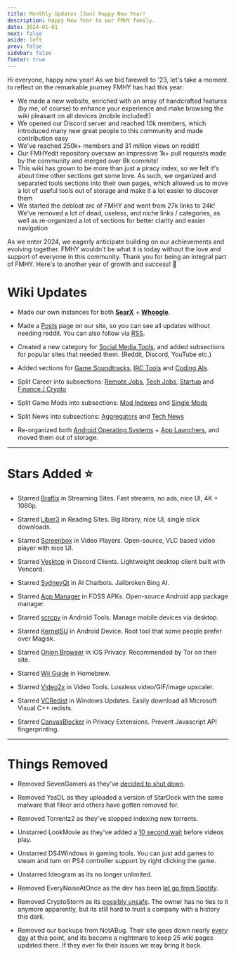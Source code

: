```yaml
---
title: Monthly Updates [Jan] Happy New Year!
description: Happy New Year to our FMHY family.
date: 2024-01-01
next: false
aside: left
prev: false
sidebar: false
footer: true
---
```


<Post authors="['nbats', 'zinklog', 'Q', 'Kai', 'taskylizard']" />

Hi everyone, happy new year! As we bid farewell to '23, let's take a moment to
reflect on the remarkable journey FMHY has had this year:

- We made a new website, enriched with an array of handcrafted features (by me,
  of course) to enhance your experience and make browsing the wiki pleasant on
  all devices (mobile included!)
- We opened our Discord server and reached 10k members, which introduced many
  new great people to this community and made contribution easy
- We've reached 250k+ members and 31 million views on reddit!
- Our FMHYedit repository oversaw an impressive 1k+ pull requests made by the
  community and merged over 8k commits!
- This wiki has grown to be more than just a piracy index, so we felt it's about
  time other sections get some love. As such, we organized and separated tools
  sections into their own pages, which allowed us to move a lot of useful tools
  out of storage and make it a lot easier to discover them
- We started the debloat arc of FMHY and went from 27k links to 24k! We've
  removed a lot of dead, useless, and niche links / categories, as well as
  re-organized a lot of sections for better clarity and easier navigation

As we enter 2024, we eagerly anticipate building on our achievements and
evolving together. FMHY wouldn't be what it is today without the love and
support of everyone in this community. Thank you for being an integral part of
FMHY. Here's to another year of growth and success! 💙

# Wiki Updates

- Made our own instances for both **[SearX](https://searx.fmhy.net/)** +
  **[Whoogle](https://whoogle.fmhy.net/)**.

- Made a [Posts](/posts) page on our site, so you can see all
  updates without needing reddit. You can also follow via
  [RSS](/feed.rss).

- Created a new category for
  [Social Media Tools](/social-media-tools), and added
  subsections for popular sites that needed them. (Reddit, Discord, YouTube
  etc.)

- Added sections for
  [Game Soundtracks](/audiopiracyguide#game-soundtracks),
  [IRC Tools](/downloadpiracyguide#irc-tools) and
  [Coding AIs](/devtools#coding-ais).

- Split Career into subsections:
  [Remote Jobs](/miscguide#remote-jobs),
  [Tech Jobs](/miscguide#tech-jobs),
  [Startup](/miscguide#startup) and
  [Finance / Crypto](/miscguide#finance-crypto)

- Split Game Mods into subsections:
  [Mod Indexes](/gamingpiracyguide#mod-indexes) and
  [Single Mods](/gamingpiracyguide#game-mods)

- Split News into subsections:
  [Aggregators](/miscguide#aggregators) and
  [Tech News](/miscguide#tech-news)

- Re-organized both
  [Android Operating Systems](/android-iosguide#operating-systems) +
  [App Launchers](/android-iosguide#app-launchers), and moved
  them out of storage.

---

# Stars Added ⭐

- Starred [Braflix](/videopiracyguide#streaming-sites) in
  Streaming Sites. Fast streams, no ads, nice UI, 4K + 1080p.

- Starred [Liber3](/readingpiracyguide#ebooks) in Reading Sites.
  Big library, nice UI, single click downloads.

- Starred [Screenbox](/video-tools#video-players) in Video
  Players. Open-source, VLC based video player with nice UI.

- Starred [Vesktop](/social-media-tools#discord-clients) in
  Discord Clients. Lightweight desktop client built with Vencord.

- Starred [SydneyQt](/ai#proprietary-llms) in AI Chatbots.
  Jailbroken Bing AI.

- Starred [App Manager](/android-iosguide#foss-apks) in FOSS
  APKs. Open-source Android app package manager.

- Starred [scrcpy](/android-iosguide#android-device) in Android
  Tools. Manage mobile devices via desktop.

- Starred [KernelSU](/android-iosguide#android-device) in
  Android Device. Root tool that some people prefer over Magisk.

- Starred [Onion Browser](/android-iosguide#ios-privacy) in iOS
  Privacy. Recommended by Tor on their site.

- Starred [Wii Guide](/gamingpiracyguide#homebrew) in Homebrew.

- Starred [Video2x](/video-tools#video-tools-1) in Video Tools.
  Lossless video/GIF/image upscaler.

- Starred [VCRedist](/system-tools#windows-updates) in Windows
  Updates. Easily download all Microsoft Visual C++ redists.

- Starred [CanvasBlocker](/adblockvpnguide#privacy-extensions)
  in Privacy Extensions. Prevent Javascript API fingerprinting.

---

# Things Removed

- Removed SevenGamers as they've
  [decided to shut down](https://i.imgur.com/C5sgVqI.png).

- Removed YasDL as they uploaded a version of StarDock with the same malware
  that filecr and others have gotten removed for.

- Removed Torrentz2 as they've stopped indexing new torrents.

- Unstarred LookMovie as they've added a
  [10 second wait](https://i.imgur.com/I0D9Hyt.png) before videos play.

- Unstarred DS4Windows in gaming tools. You can just add games to steam and turn
  on PS4 controller support by right clicking the game.

- Unstarred Ideogram as its no longer unlimited.

- Removed EveryNoiseAtOnce as the dev has been
  [let go from Spotify](https://i.imgur.com/AaIrcAc.png).

- Removed CryptoStorm as its [possibly unsafe](https://i.imgur.com/VDlSY1T.png).
  The owner has no ties to it anymore apparently, but its still hard to trust a
  company with a history this dark.

- Removed our backups from NotABug. Their site goes down nearly
  [every day](https://i.imgur.com/Vx8Ou68.png) at this point, and its become a
  nightmare to keep 25 wiki pages updated there. If they ever fix their issues
  we may bring it back.
